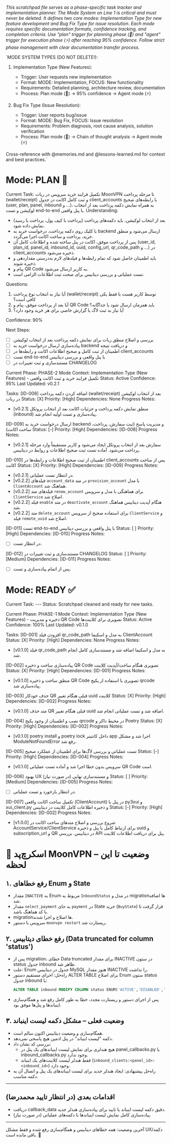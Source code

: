 *This scratchpad file serves as a phase-specific task tracker and implementation planner. The Mode System on Line 1 is critical and must never be deleted. It defines two core modes: Implementation Type for new feature development and Bug Fix Type for issue resolution. Each mode requires specific documentation formats, confidence tracking, and completion criteria. Use "plan" trigger for planning phase (🎯) and "agent" trigger for execution phase (⚡) after reaching 95% confidence. Follow strict phase management with clear documentation transfer process.*

`MODE SYSTEM TYPES (DO NOT DELETE!):
1. Implementation Type (New Features):
   - Trigger: User requests new implementation
   - Format: MODE: Implementation, FOCUS: New functionality
   - Requirements: Detailed planning, architecture review, documentation
   - Process: Plan mode (🎯) → 95% confidence → Agent mode (⚡)

2. Bug Fix Type (Issue Resolution):
   - Trigger: User reports bug/issue
   - Format: MODE: Bug Fix, FOCUS: Issue resolution
   - Requirements: Problem diagnosis, root cause analysis, solution verification
   - Process: Plan mode (🎯) → Chain of thought analysis → Agent mode (⚡)

Cross-reference with @memories.md and @lessons-learned.md for context and best practices.`

# Mode: PLAN 🎯
Current Task: تکمیل فرایند خرید سرویس در ربات MoonVPN تا مرحله پرداخت (wallet/receipt) و ثبت کامل اکانت در جدول client_accounts با رابطه‌های صحیح (user, plan, panel, inbound و ...)، به همراه نمایش دکمه پرداخت بعد از انتخاب لوکیشن و تست end-to-end با پنل واقعی.
Understanding:
- بعد از انتخاب لوکیشن، باید دکمه‌های پرداخت (پرداخت با کیف پول، پرداخت با رسید) نمایش داده شود.
- با کلیک روی دکمه پرداخت، درخواست خرید به backend ارسال می‌شود و منطق خرید، پرداخت و ساخت اکانت اجرا می‌گردد.
- پس از پرداخت موفق، اکانت در پنل ساخته شده و اطلاعات کامل آن (user_id, plan_id, panel_id, inbound_id, uuid, config_url, qr_code_path و ...) در client_accounts ذخیره می‌شود.
- باید اطمینان حاصل شود که تمام رابطه‌ها و فیلدهای لازم به‌درستی مقداردهی و ذخیره شوند.
- پیام و QR Code به کاربر ارسال می‌شود.
- تست عملیاتی و بررسی دیتابیس برای صحت ثبت اطلاعات الزامی است.

Questions:
1. آیا نیاز به انتخاب نوع پرداخت (wallet/receipt) توسط کاربر هست یا فقط یکی کافی است؟
2. آیا بعد از پرداخت موفق، پیام و QR Code باید همزمان ارسال شود یا جداگانه؟
3. آیا نیاز به ثبت لاگ یا گزارش خاصی برای هر خرید وجود دارد؟

Confidence: 90%

Next Steps:
- [ ] بررسی و اصلاح منطق ربات برای نمایش دکمه پرداخت بعد از انتخاب لوکیشن
- [ ] پیاده‌سازی ارسال درخواست خرید به backend و دریافت نتیجه
- [ ] اطمینان از ثبت کامل و صحیح اطلاعات اکانت و رابطه‌ها در client_accounts
- [ ] تست end-to-end با پنل واقعی و بررسی دیتابیس
- [ ] مستندسازی و ثبت تغییرات در CHANGELOG

Current Phase: PHASE-2
Mode Context: Implementation Type (New Features) - تکمیل فرایند خرید و ثبت اکانت واقعی
Status: Active
Confidence: 95%
Last Updated: v0.2.1

Tasks:
[ID-008] اضافه کردن دکمه پرداخت (wallet/receipt) بعد از انتخاب لوکیشن در ربات
Status: [X] Priority: [High]
Dependencies: None
Progress Notes:
- [v0.2.1] منطق نمایش دکمه پرداخت و جزئیات اکانت بعد از انتخاب پروتکل (inbound) پیاده‌سازی و تست اولیه انجام شد.

[ID-009] ارسال درخواست خرید به backend و مدیریت پاسخ (ثبت سفارش، پرداخت، ساخت اکانت)
Status: [-] Priority: [High]
Dependencies: [ID-008]
Progress Notes:
- [v0.2.1] سفارش بعد از انتخاب پروتکل ایجاد می‌شود و کاربر مستقیماً وارد مرحله پرداخت می‌شود. آماده تست ثبت صحیح اطلاعات و روابط در دیتابیس.

[ID-010] اطمینان از ثبت صحیح اطلاعات و رابطه‌ها در client_accounts پس از ساخت اکانت
Status: [X] Priority: [High]
Dependencies: [ID-009]
Progress Notes:
- [v0.2.1] در انتظار تست عملیاتی.
- [v0.2.2] فیلدهای `account_data` در متد `provision_account` با مدل `ClientAccount` هماهنگ شد.
- [v0.2.2] فیلدهای متد `renew_account` برای هماهنگی با مدل و سرویس `ClientService` اصلاح شد.
- [v0.2.2] فیلد `enable` در متد `deactivate_account` هنگام آپدیت دیتابیس هماهنگ شد.
- [v0.2.2] متد `delete_account` برای استفاده صحیح از سرویس `ClientService` و فیلد `remote_uuid` اصلاح شد.

[ID-011] تست end-to-end با پنل واقعی و بررسی دیتابیس
Status: [ ] Priority: [High]
Dependencies: [ID-010]
Progress Notes:
- [ ] در انتظار تست.

[ID-012] مستندسازی و ثبت تغییرات در CHANGELOG
Status: [ ] Priority: [Medium]
Dependencies: [ID-011]
Progress Notes:
- [ ] پس از اتمام پیاده‌سازی و تست.

# Mode: READY ✅
Current Task: ---
Status: Scratchpad cleaned and ready for new tasks.

Current Phase: PHASE-1
Mode Context: Implementation Type (New Features) - ذخیره و مدیریت QR Code تصویری برای کلاینت‌ها
Status: Active
Confidence: 100%
Last Updated: v0.1.0

Tasks:
[ID-001] افزودن فیلد qr_code_path به مدل و اسکیما ClientAccount
Status: [X] Priority: [High]
Dependencies: None
Progress Notes:
- [v0.1.0] فیلد qr_code_path به مدل و اسکیما اضافه شد و مستندسازی کامل انجام شد.

[ID-002] پیاده‌سازی ساخت و ذخیره QR Code تصویری هنگام ساخت/آپدیت کلاینت
Status: [X] Priority: [High]
Dependencies: [ID-001]
Progress Notes:
- [v0.1.0] منطق ساخت و ذخیره QR Code تصویری با استفاده از پکیج qrcode پیاده‌سازی شد.

[ID-003] حذف خودکار QR قبلی هنگام تغییر uuid کلاینت
Status: [X] Priority: [High]
Dependencies: [ID-002]
Progress Notes:
- [v0.1.0] متد حذف QR قبلی هنگام تغییر uuid اضافه شد و تست عملیاتی انجام شد.

[ID-004] نصب و اطمینان از وجود پکیج qrcode در محیط داکر و Poetry
Status: [X] Priority: [High]
Dependencies: [ID-002]
Progress Notes:
- [v0.1.0] poetry install و poetry lock داخل کانتینر app اجرا شد و مشکل ModuleNotFoundError رفع شد.

[ID-005] تست عملیاتی و بررسی لاگ‌ها برای اطمینان از عملکرد صحیح
Status: [-] Priority: [High]
Dependencies: [ID-004]
Progress Notes:
- [v0.1.0] سرویس بدون خطا اجرا شد و آماده تست عملیاتی QR Code است.

[ID-006] بهبود UX و مستندسازی نهایی (در صورت نیاز)
Status: [ ] Priority: [Medium]
Dependencies: [ID-005]
Progress Notes:
- [ ] در انتظار بازخورد و تست عملیاتی.

[ID-007] تکمیل ساخت اکانت واقعی (ClientAccount) در پنل با py3xui و xui_client.py و ذخیره اطلاعات کامل کلاینت در دیتابیس
Status: [-] Priority: [High]
Dependencies: [ID-002]
Progress Notes:
- [v1.0.0] شروع بررسی و اصلاح متدهای ساخت اکانت در AccountService/ClientService برای ارتباط کامل با پنل و ذخیره uuid و subscription_url و QR در دیتابیس. بررسی API پنل برای دریافت اطلاعات کلاینت.

# 📝 اسکرچ‌پد MoonVPN – وضعیت تا این لحظه

## ۱. رفع خطاهای Enum و State
- مقدار `INACTIVE` به Enum مربوط به `InboundStatus` در مدل و migrationها اضافه شد.
- مقدار `select_payment` به جای `payment` در State خرید (`BuyState`) قرار گرفت تا با کد هماهنگ باشد.
- migrationها اصلاح و اجرا شدند.
- سرویس با دستور `moonvpn restart` ریستارت شد.

## ۲. رفع خطای دیتابیس (Data truncated for column 'status')
- پس از migration، خطای Data truncated برای مقدار INACTIVE در ستون status جدول inbound ظاهر شد.
- علت: Enum جدول در دیتابیس MySQL هنوز مقدار INACTIVE را نداشت.
- راه‌حل: اجرای مستقیم دستور ALTER TABLE برای اصلاح Enum ستون status جدول inbound با:
  ```sql
  ALTER TABLE inbound MODIFY COLUMN status ENUM('ACTIVE','DISABLED','INACTIVE','DELETED') NOT NULL;
  ```
- پس از اجرای دستور و ریستارت مجدد، خطا به طور کامل رفع شد و همگام‌سازی اینباندها و پنل‌ها موفق بود.

## ۳. وضعیت فعلی – مشکل دکمه لیست اینباند
- همگام‌سازی و وضعیت دیتابیس اکنون سالم است.
- دکمه "لیست اینباند" در پنل ادمین هیچ پاسخی نمی‌دهد.
- بررسی کد نشان داد:
  - هیچ هندلری برای نمایش لیست اینباندهای یک پنل در panel_callbacks.py یا inbound_callbacks.py وجود ندارد.
  - فقط هندلر لیست کلاینت‌های یک اینباند (`inbound_clients:<panel_id>:<inbound_id>`) وجود دارد.
- راه‌حل پیشنهادی: ایجاد هندلر جدید برای لیست اینباندهای یک پنل و اتصال آن به دکمه مناسب.

---

## اقدامات بعدی (در انتظار تایید محمدرضا)
- دریافت callback_data دقیق دکمه لیست اینباند یا تایید برای پیاده‌سازی هندلر جدید.
- پیاده‌سازی کامل نمایش لیست اینباندها با دکمه‌های عملیاتی (در صورت نیاز).

---

آخرین وضعیت: همه خطاهای دیتابیس و همگام‌سازی رفع شده و فقط مشکل UX/دکمه باقی مانده است. 🚀
